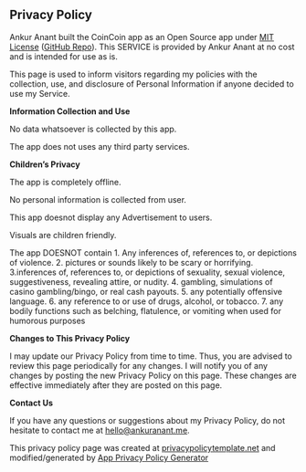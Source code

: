 ## Privacy Policy

Ankur Anant built the CoinCoin app as an Open Source app under [MIT License](https://github.com/anantankur/CoinCoin/blob/master/LICENSE) ([GitHub Repo](https://github.com/anantankur/CoinCoin)). This SERVICE is provided by Ankur Anant at no cost and is intended for use as is.

This page is used to inform visitors regarding my policies with the collection, use, and disclosure of Personal Information if anyone decided to use my Service.

**Information Collection and Use**

No data whatsoever is collected by this app.

The app does not uses any third party services.

**Children’s Privacy**

The app is completely offline. 

No personal information is collected from user. 

This app doesnot display any Advertisement to users.

Visuals are children friendly.

The app DOESNOT contain
	1. Any inferences of, references to, or depictions of violence.
	2. pictures or sounds likely to be scary or horrifying.
	3.inferences of, references to, or depictions of sexuality, sexual violence, suggestiveness, revealing attire, or nudity.
	4. gambling, simulations of casino gambling/bingo, or real cash payouts.
	5. any potentially offensive language.
	6. any reference to or use of drugs, alcohol, or tobacco.
	7. any bodily functions such as belching, flatulence, or vomiting when used for humorous purposes

**Changes to This Privacy Policy**

I may update our Privacy Policy from time to time. Thus, you are advised to review this page periodically for any changes. I will notify you of any changes by posting the new Privacy Policy on this page. These changes are effective immediately after they are posted on this page.

**Contact Us**

If you have any questions or suggestions about my Privacy Policy, do not hesitate to contact me at hello@ankuranant.me.

This privacy policy page was created at [privacypolicytemplate.net](https://privacypolicytemplate.net) and modified/generated by [App Privacy Policy Generator](https://app-privacy-policy-generator.firebaseapp.com/)